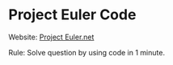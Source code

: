 # Project Euler Code

Website: [Project Euler.net](https://projecteuler.net/)

Rule: Solve question by using code in 1 minute.
